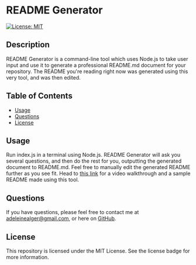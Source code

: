 # README Generator

  [![License: MIT](https://img.shields.io/badge/License-MIT-yellow.svg)](https://opensource.org/licenses/MIT)

  ## Description

  README Generator is a command-line tool which uses Node.js to take user input and use it to generate a professional README.md document for your repository. The README you're reading right now was generated using this very tool, and was then edited.

  ## Table of Contents

  - [Usage](#usage)
  - [Questions](#questions)
  - [License](#license)

  ## Usage

  Run index.js in a terminal using Node.js. README Generator will ask you several questions, and then do the rest for you, outputting the generated document to README.md. Feel free to manually edit the generated README further as you see fit.
  Head to [this link](https://drive.google.com/drive/folders/16OKb677IFp81mJrWjH9O1Hqhf7ObcDBY?usp=sharing) for a video walkthrough and a sample README made using this tool.

  ## Questions

  If you have questions, please feel free to contact me at adeleinealger@gmail.com, or here on [GitHub](https://github.com/adeleinealger).

  ## License

  This repository is licensed under the MIT License. See the license badge for more information.
  
